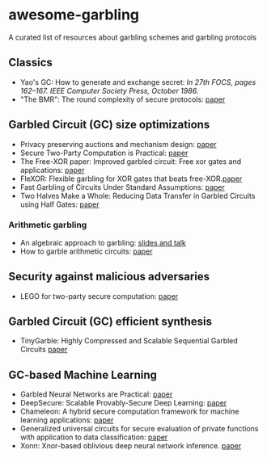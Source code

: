 # awesome-garbling
A curated list of resources about garbling schemes and garbling protocols

## Classics
- Yao's GC: How to generate and exchange secret: _In 27th FOCS, pages 162–167. IEEE Computer Society Press, October 1986._
- "The BMR": The round complexity of secure protocols: [paper](https://www.cs.ucdavis.edu/~rogaway/papers/bmr90)

## Garbled Circuit (GC) size optimizations
- Privacy preserving auctions and mechanism design: [paper](https://www.wisdom.weizmann.ac.il/~naor/PAPERS/nps.pdf)
- Secure Two-Party Computation is Practical: [paper](https://eprint.iacr.org/2009/314.pdf)
- The Free-XOR paper: Improved garbled circuit: Free xor gates and applications: [paper](https://www.cs.toronto.edu/~vlad/papers/XOR_ICALP08.pdf)
- FleXOR: Flexible garbling for XOR gates that beats free-XOR.[paper](https://eprint.iacr.org/2014/460.pdf)
- Fast Garbling of Circuits Under Standard Assumptions: [paper](https://eprint.iacr.org/2015/751.pdf)
- Two Halves Make a Whole: Reducing Data Transfer in Garbled Circuits using Half Gates: [paper](https://eprint.iacr.org/2014/756.pdf)

### Arithmetic garbling
- An algebraic approach to garbling: [slides and talk](https://simons.berkeley.edu/talks/whole-greater-sum-its-parts-linear-garbling-applications)
- How to garble arithmetic circuits: [paper](https://eprint.iacr.org/2012/255.pdf)

## Security against malicious adversaries
- LEGO for two-party secure computation: [paper](https://eprint.iacr.org/2008/427.pdf)

## Garbled Circuit (GC) efficient synthesis
- TinyGarble: Highly Compressed and Scalable Sequential Garbled Circuits [paper](https://encrypto.de/papers/SHSSK15.pdf)


## GC-based Machine Learning
- Garbled Neural Networks are Practical: [paper](https://eprint.iacr.org/2019/338.pdf)
- DeepSecure: Scalable Provably-Secure Deep Learning: [paper](https://arxiv.org/pdf/1705.08963)
- Chameleon: A hybrid secure computation framework for machine learning applications: [paper](https://eprint.iacr.org/2017/1164.pdf)
- Generalized universal circuits for secure evaluation of private functions with application to data classification: [paper](https://eprint.iacr.org/2008/453.pdf)
- Xonn: Xnor-based oblivious deep neural network inference. [paper](https://eprint.iacr.org/2019/171.pdf)

